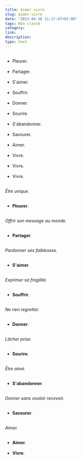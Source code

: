 ```yaml
---
title: Aimer vivre
slug: aimer-vivre
date: "2013-04-30 11:17:47+02:00"
tags: Non classé
category: 
link: 
description: 
type: text
---
```


<p><ul><br /><li>Pleurer.</li><br /><li>Partager.</li><br /><li>S'aimer.</li><!-- TEASER_END --><br /><li>Souffrir.</li><br /><li>Donner.</li><br /><li>Sourire.</li><br /><li>S'abandonner.</li><br /><li>Savourer.</li><br /><li>Aimer.</li><br /><li>Vivre.</li><br /><li>Vivre.</li><br /><li>Vivre.</li><br /></ul></p>

<p><p><em>Être unique.</em></p></p>

<p><ul><br /><li><strong>Pleurer</strong>.</li><br /></ul></p>

<p><p><em>Offrir son message au monde.</em></p></p>

<p><ul><br /><li><strong>Partager</strong>.</li><br /></ul></p>

<p><p><em>Pardonner ses faiblesses.</em></p></p>

<p><ul><br /><li><strong>S'aimer</strong>.</li><br /></ul></p>

<p><p><em>Exprimer sa fragilité.</em></p></p>

<p><ul><br /><li><strong>Souffrir</strong>.</li><br /></ul></p>

<p><p><em>Ne rien regretter.</em></p></p>

<p><ul><br /><li><strong>Donner</strong>.</li><br /></ul></p>

<p><p><em>Lâcher prise.</em></p></p>

<p><ul><br /><li><strong>Sourire</strong>.</li><br /></ul></p>

<p><p><em>Être aimé.</em></p></p>

<p><ul><br /><li><strong>S'abandonner</strong>.</li><br /></ul></p>

<p><p><em>Donner sans vouloir recevoir.</em></p></p>

<p><ul><br /><li><strong>Savourer</strong>.</li><br /></ul></p>

<p><p><em>Aimer.</em></p></p>

<p><ul><br /><li><strong>Aimer</strong>.</li><br /><li><strong>Vivre</strong>.</li><br /></ul></p>
